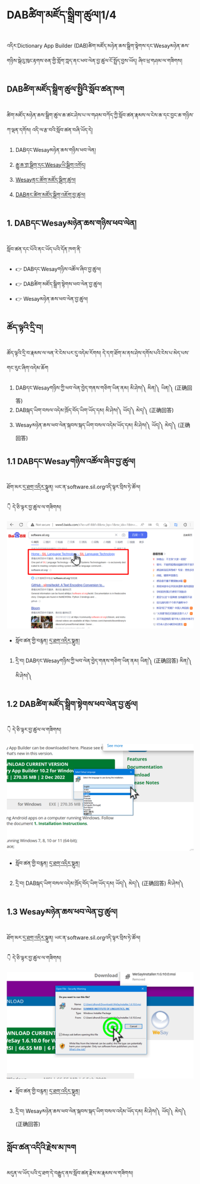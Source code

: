 # DABཚིག་མཛོད་སྒྲིག་ཚུལ།1/4

འདིར་Dictionary App Builder (DAB)ཚིག་མཛོད་མཉེན་ཆས་སྒྲིག་སྟེགས་དང་Wesayམཉེན་ཆས་གཉིས་སྒེའུ་ཁུང་རྟགས་ཅན་གྱི་གློག་ཀླད་ནང་ཕབ་ལེན་བྱ་ཚུལ་ངོ་སྤྲོད་བྱས་ཡོད། ཞིབ་ཕྲ་གཤམ་ལ་གཟིགས།

## DABཚིག་མཛོད་སྒྲིག་ཚུལ་སྤྱིའི་སློབ་ཚན་ཁག

ཚིག་མཛོད་མཉེན་ཆས་སྒྲིག་ཚུལ་ཆ་ཚང་ཤེས་པ་ལ་གཤམ་བཀོད་ཀྱི་སློབ་ཚན་རྣམས་ལ་ངེས་ཆ་དང་བྱང་ཆ་གཉིས་ཀ་ལྡན་དགོས། འདི་ལ་རྩ་བའི་སློབ་ཚན་བཞི་ཡོད་དེ།

1. DABདང་Wesayམཉེན་ཆས་གཉིས་ཕབ་ལེན།
2. [རྒྱུ་ཆ་གྲ་སྒྲིག་དང་Wesayཡི་སྒྲིག་འགོད།](https://github.com/buda-base/budax/blob/master/howtoguides/DAB02/index.md)
3. [Wesayནང་ཚོག་མཛོད་སྒྲིག་ཚུལ།]()
4. [DABནང་ཚིག་མཛོད་སྒྲིག་འཇོག་བྱ་ཚུལ།]()


## 1. DABདང་Wesayམཉེན་ཆས་གཉིས་ཕབ་ལེན།

སློབ་ཚན་དང་པོའི་ནང་ཡོད་པའི་དོན་ཁག་ནི་

- 👉 DABདང་Wesayགཉིས་འཚོལ་ཞིབ་བྱ་ཚུལ།
- 👉 DABཚིག་མཛོད་སྒྲིག་སྟེགས་ཕབ་ལེན་བྱ་ཚུལ།
- 👉 Wesayམཉེན་ཆས་ཕབ་ལེན་བྱ་ཚུལ།

## ཚོད་ལྟའི་དྲི་བ།

ཚོད་ལྟའི་དྲི་བ་རྣམས་ལ་ལན་རེ་ངེས་པར་དུ་འདེམ་རོགས། དེ་དག་ཐོག་མ་ནས་ཤེས་དགོས་པའི་ངེས་པ་མེད་པས་གང་རུང་ཞིག་འདེམ་ཆོག

1. DABདང་Wesayགཉིས་ཀྱི་ཕབ་ལེན་བྱེད་གནས་གཅིག་ཡིན་ནམ། མི་ཤེས།༽ མིན།༽ ཡིན།༽ (正确回答)
2. DABསྐད་ཡིག་བསལ་འདེམ་ཁྲོད་བོད་ཡིག་ཡོད་དམ། མི་ཤེས།༽ ཡོད།༽ མེད།༽ (正确回答)
3. Wesayམཉེན་ཆས་ཕབ་ལེན་སྐབས་སྐད་ཡིག་བསལ་འདེམ་ཡོད་དམ། མི་ཤེས།༽ ཡོད།༽ མེད།༽ (正确回答)

## 1.1 DABདང་Wesayགཉིས་འཚོལ་ཞིབ་བྱ་ཚུལ།

ཐོག་མར་[དྲ་ཐག་འདིར་](https://software.sil.org/)སྣུན། ཡང་ན་software.sil.orgའདི་ལྟར་བྲིས་ཏེ་ཚོལ། 

👇 དེ་ཅི་ལྟར་བྱ་ཚུལ་ལ་གཟིགས།

![800](Images/000001.PNG)

- སློབ་ཚན་གྱི་བརྙན། [དྲ་ཐག་འདིར་སྣུན།](https://drive.google.com/file/d/14bMaV8lLexNjdbhALaLAPi9XEpTgLmNP/view?usp=share_link)

1. དྲི་བ། DABདང་Wesayགཉིས་ཀྱི་ཕབ་ལེན་བྱེད་གནས་གཅིག་ཡིན་ནམ། 
ཡིན།༽ (正确回答) མིན།༽ མི་ཤེས།༽

## 1.2 DABཚིག་མཛོད་སྒྲིག་སྟེགས་ཕབ་ལེན་བྱ་ཚུལ།

👇 དེ་ཅི་ལྟར་བྱ་ཚུལ་ལ་གཟིགས།

![800](Images/000002.png)


- སློབ་ཚན་གྱི་བརྙན། [དྲ་ཐག་འདིར་སྣུན།](https://drive.google.com/file/d/1wEHNvRXdqpWhK8Jgz9Uju1NxoClBGVhx/view?usp=share_link)


2. དྲི་བ། DABསྐད་ཡིག་བསལ་འདེམ་ཁྲོད་བོད་ཡིག་ཡོད་དམ། 
ཡོད།༽ མེད།༽ (正确回答) མི་ཤེས།༽

## 1.3 Wesayམཉེན་ཆས་ཕབ་ལེན་བྱ་ཚུལ།

ཐོག་མར་[དྲ་ཐག་འདིར་](https://software.sil.org/)སྣུན། ཡང་ན་software.sil.orgའདི་ལྟར་བྲིས་ཏེ་ཚོལ།

👇 དེ་ཅི་ལྟར་བྱ་ཚུལ་ལ་གཟིགས།

![800](Images/000003.png)
 

- སློབ་ཚན་གྱི་བརྙན། [དྲ་ཐག་འདིར་སྣུན།](https://drive.google.com/file/d/1bbxDG5BBKkH90b9gsdjiFbNIF5nYSPgu/view?usp=share_link)


3. དྲི་བ། Wesayམཉེན་ཆས་ཕབ་ལེན་སྐབས་སྐད་ཡིག་བསལ་འདེམ་ཡོད་དམ། 
མི་ཤེས།༽ ཡོད།༽ མེད།༽ (正确回答)

## སློབ་ཚན་འདིའི་རྗེས་མ་ཁག

མདུན་ལ་ཡོད་པའི་དྲ་ཐག་དེ་བརྒྱུད་ནས་སློབ་ཚན་རྗེས་མ་རྣམས་ལ་གཟིགས།

